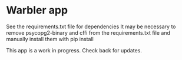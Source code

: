 # Warbler app

See the requirements.txt file for dependencies
It may be necessary to remove psycopg2-binary and cffi from the requirements.txt file and manually install them with pip install

This app is a work in progress. Check back for updates.
